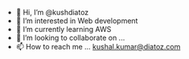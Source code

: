 - 👋 Hi, I’m @kushdiatoz
- 👀 I’m interested in Web development
- 🌱 I’m currently learning AWS
- 💞️ I’m looking to collaborate on ... 
- 📫 How to reach me ... kushal.kumar@diatoz.com

<!---
kushdiatoz/kushdiatoz is a ✨ special ✨ repository because its `README.md` (this file) appears on your GitHub profile.
You can click the Preview link to take a look at your changes.
--->
